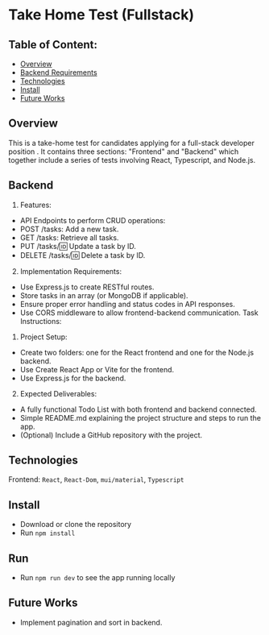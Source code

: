 # Take Home Test (Fullstack)

## Table of Content:

- [Overview](#overview)
- [Backend Requirements](#backend)
- [Technologies](#technologies)
- [Install](#Install)
- [Future Works](#future-works)
## Overview

This is a take-home test for candidates applying for a full-stack developer
position . It contains three sections: "Frontend" and "Backend" which
together include a series of tests involving React, Typescript, and Node.js.


## Backend

1. Features:
- API Endpoints to perform CRUD operations:
- POST /tasks: Add a new task.
- GET /tasks: Retrieve all tasks.
- PUT /tasks/:id: Update a task by ID.
- DELETE /tasks/:id: Delete a task by ID.
2. Implementation Requirements:
- Use Express.js to create RESTful routes.
- Store tasks in an array (or MongoDB if applicable).
- Ensure proper error handling and status codes in API responses.
- Use CORS middleware to allow frontend-backend communication.
Task Instructions:
1. Project Setup:
- Create two folders: one for the React frontend and one for the Node.js
backend.
- Use Create React App or Vite for the frontend.
- Use Express.js for the backend.
2. Expected Deliverables:
- A fully functional Todo List with both frontend and backend connected.
- Simple README.md explaining the project structure and steps to run the
app.
- (Optional) Include a GitHub repository with the project.

## Technologies

Frontend: `React`, `React-Dom`, `mui/material`, `Typescript`

## Install
- Download or clone the repository
- Run `npm install`

## Run
- Run `npm run dev` to see the app running locally

## Future Works

- Implement pagination and sort in backend.
